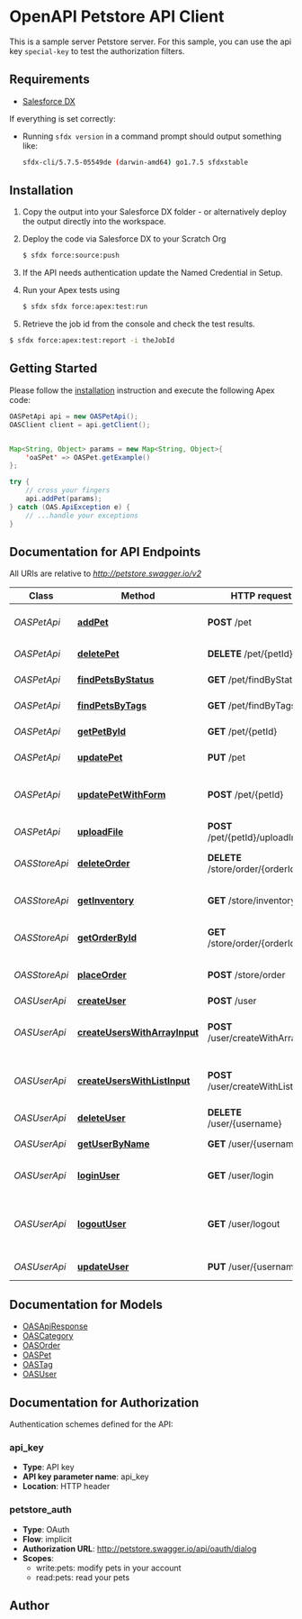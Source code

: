 # OpenAPI Petstore API Client

This is a sample server Petstore server. For this sample, you can use the api key `special-key` to test the authorization filters.

## Requirements

- [Salesforce DX](https://www.salesforce.com/products/platform/products/salesforce-dx/)


If everything is set correctly:

- Running `sfdx version` in a command prompt should output something like:

  ```bash
  sfdx-cli/5.7.5-05549de (darwin-amd64) go1.7.5 sfdxstable
  ```


## Installation

1. Copy the output into your Salesforce DX folder - or alternatively deploy the output directly into the workspace.
2. Deploy the code via Salesforce DX to your Scratch Org

   ```bash
   $ sfdx force:source:push
   ```
3. If the API needs authentication update the Named Credential in Setup.
4. Run your Apex tests using

    ```bash
    $ sfdx sfdx force:apex:test:run
    ```
5. Retrieve the job id from the console and check the test results.

  ```bash
  $ sfdx force:apex:test:report -i theJobId
  ```


## Getting Started

Please follow the [installation](#installation) instruction and execute the following Apex code:

```java
OASPetApi api = new OASPetApi();
OASClient client = api.getClient();


Map<String, Object> params = new Map<String, Object>{
    'oaSPet' => OASPet.getExample()
};

try {
    // cross your fingers
    api.addPet(params);
} catch (OAS.ApiException e) {
    // ...handle your exceptions
}
```

## Documentation for API Endpoints

All URIs are relative to *http://petstore.swagger.io/v2*

Class | Method | HTTP request | Description
------------ | ------------- | ------------- | -------------
*OASPetApi* | [**addPet**](OASPetApi.md#addPet) | **POST** /pet | Add a new pet to the store
*OASPetApi* | [**deletePet**](OASPetApi.md#deletePet) | **DELETE** /pet/{petId} | Deletes a pet
*OASPetApi* | [**findPetsByStatus**](OASPetApi.md#findPetsByStatus) | **GET** /pet/findByStatus | Finds Pets by status
*OASPetApi* | [**findPetsByTags**](OASPetApi.md#findPetsByTags) | **GET** /pet/findByTags | Finds Pets by tags
*OASPetApi* | [**getPetById**](OASPetApi.md#getPetById) | **GET** /pet/{petId} | Find pet by ID
*OASPetApi* | [**updatePet**](OASPetApi.md#updatePet) | **PUT** /pet | Update an existing pet
*OASPetApi* | [**updatePetWithForm**](OASPetApi.md#updatePetWithForm) | **POST** /pet/{petId} | Updates a pet in the store with form data
*OASPetApi* | [**uploadFile**](OASPetApi.md#uploadFile) | **POST** /pet/{petId}/uploadImage | uploads an image
*OASStoreApi* | [**deleteOrder**](OASStoreApi.md#deleteOrder) | **DELETE** /store/order/{orderId} | Delete purchase order by ID
*OASStoreApi* | [**getInventory**](OASStoreApi.md#getInventory) | **GET** /store/inventory | Returns pet inventories by status
*OASStoreApi* | [**getOrderById**](OASStoreApi.md#getOrderById) | **GET** /store/order/{orderId} | Find purchase order by ID
*OASStoreApi* | [**placeOrder**](OASStoreApi.md#placeOrder) | **POST** /store/order | Place an order for a pet
*OASUserApi* | [**createUser**](OASUserApi.md#createUser) | **POST** /user | Create user
*OASUserApi* | [**createUsersWithArrayInput**](OASUserApi.md#createUsersWithArrayInput) | **POST** /user/createWithArray | Creates list of users with given input array
*OASUserApi* | [**createUsersWithListInput**](OASUserApi.md#createUsersWithListInput) | **POST** /user/createWithList | Creates list of users with given input array
*OASUserApi* | [**deleteUser**](OASUserApi.md#deleteUser) | **DELETE** /user/{username} | Delete user
*OASUserApi* | [**getUserByName**](OASUserApi.md#getUserByName) | **GET** /user/{username} | Get user by user name
*OASUserApi* | [**loginUser**](OASUserApi.md#loginUser) | **GET** /user/login | Logs user into the system
*OASUserApi* | [**logoutUser**](OASUserApi.md#logoutUser) | **GET** /user/logout | Logs out current logged in user session
*OASUserApi* | [**updateUser**](OASUserApi.md#updateUser) | **PUT** /user/{username} | Updated user


## Documentation for Models

 - [OASApiResponse](OASApiResponse.md)
 - [OASCategory](OASCategory.md)
 - [OASOrder](OASOrder.md)
 - [OASPet](OASPet.md)
 - [OASTag](OASTag.md)
 - [OASUser](OASUser.md)


## Documentation for Authorization

Authentication schemes defined for the API:
### api_key

- **Type**: API key
- **API key parameter name**: api_key
- **Location**: HTTP header

### petstore_auth

- **Type**: OAuth
- **Flow**: implicit
- **Authorization URL**: http://petstore.swagger.io/api/oauth/dialog
- **Scopes**: 
  - write:pets: modify pets in your account
  - read:pets: read your pets


## Author



